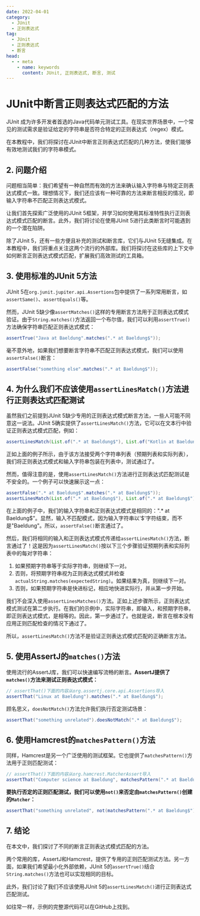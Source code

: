 ```yaml
---
date: 2022-04-01
category:
  - JUnit
  - 正则表达式
tag:
  - JUnit
  - 正则表达式
  - 断言
head:
  - - meta
    - name: keywords
      content: JUnit, 正则表达式, 断言, 测试
---
```

# JUnit中断言正则表达式匹配的方法

JUnit 成为许多开发者首选的Java代码单元测试工具。在现实世界场景中，一个常见的测试需求是验证给定的字符串是否符合特定的正则表达式（regex）模式。

在本教程中，我们将探讨在JUnit中断言正则表达式匹配的几种方法，使我们能够有效地测试我们的字符串模式。

## 2. 问题介绍

问题相当简单：我们希望有一种自然而有效的方法来确认输入字符串与特定正则表达式模式一致。理想情况下，我们还应该有一种可靠的方法来断言相反的情况，即输入字符串不匹配正则表达式模式。

让我们首先探索广泛使用的JUnit 5框架，并学习如何使用其标准特性执行正则表达式模式匹配的断言。此外，我们将讨论在使用JUnit 5进行此类断言时可能遇到的一个潜在陷阱。

除了JUnit 5，还有一些方便且补充的测试和断言库，它们与JUnit 5无缝集成。在本教程中，我们将重点关注这两个流行的外部库。我们将探讨在这些库的上下文中如何断言正则表达式模式匹配，扩展我们高效测试的工具箱。

## 3. 使用标准的JUnit 5方法

JUnit 5在`org.junit.jupiter.api.Assertions`包中提供了一系列常用断言，如`assertSame()`、`assertEquals()`等。

然而，JUnit 5缺少像`assertMatches()`这样的专用断言方法用于正则表达式模式验证。由于`String.matches()`方法返回一个布尔值，我们可以利用`assertTrue()`方法确保字符串匹配正则表达式模式：

```java
assertTrue("Java at Baeldung".matches(".* at Baeldung$"));
```

毫不意外地，如果我们想要断言字符串不匹配正则表达式模式，我们可以使用`assertFalse()`断言：

```java
assertFalse("something else".matches(".* at Baeldung$"));
```

## 4. 为什么我们不应该使用`assertLinesMatch()`方法进行正则表达式匹配测试

虽然我们之前提到JUnit 5缺少专用的正则表达式模式断言方法，一些人可能不同意这一说法。JUnit 5确实提供了`assertLinesMatch()`方法，它可以在文本行中验证正则表达式模式匹配，例如：

```java
assertLinesMatch(List.of(".* at Baeldung$"), List.of("Kotlin at Baeldung"));
```

正如上面的例子所示，由于该方法接受两个字符串列表（预期列表和实际列表），我们将正则表达式模式和输入字符串包装在列表中，测试通过了。

然而，值得注意的是，使用`assertLinesMatch()`方法进行正则表达式匹配测试是不安全的。一个例子可以快速展示这一点：

```java
assertFalse(".* at Baeldung$".matches(".* at Baeldung$"));
assertLinesMatch(List.of(".* at Baeldung$"), List.of(".* at Baeldung$"));
```

在上面的例子中，我们的输入字符串和正则表达式模式是相同的：".* at Baeldung$"。显然，输入不匹配模式，因为输入字符串以'$'字符结束，而不是"Baeldung"。所以，`assertFalse()`断言通过了。

然后，我们将相同的输入和正则表达式模式传递给`assertLinesMatch()`方法，断言通过了！这是因为`assertLinesMatch()`按以下三个步骤验证预期列表和实际列表中的每对字符串：

1. 如果预期字符串等于实际字符串，则继续下一对。
2. 否则，将预期字符串视为正则表达式模式并检查`actualString.matches(expectedString)`。如果结果为真，则继续下一对。
3. 否则，如果预期字符串是快进标记，相应地快进实际行，并从第一步开始。

我们不会深入使用`assertLinesMatches()`方法。正如上述步骤所示，正则表达式模式测试在第二步执行。在我们的示例中，实际字符串，即输入，和预期字符串，即正则表达式模式，是相等的。因此，第一步通过了。也就是说，断言在根本没有应用正则匹配检查的情况下通过了。

所以，`assertLinesMatch()`方法不是验证正则表达式模式匹配的正确断言方法。

## 5. 使用AssertJ的`matches()`方法

使用流行的AssertJ库，我们可以快速编写流畅的断言。**AssertJ提供了`matches()`方法来测试正则表达式模式：**

```java
// assertThat()下面的内容从org.assertj.core.api.Assertions导入
assertThat("Linux at Baeldung").matches(".* at Baeldung$");
```

顾名思义，`doesNotMatch()`方法允许我们执行否定测试场景：

```java
assertThat("something unrelated").doesNotMatch(".* at Baeldung$");
```

## 6. 使用Hamcrest的`matchesPattern()`方法

同样，Hamcrest是另一个广泛使用的测试框架。它也提供了`matchesPattern()`方法用于正则匹配测试：

```java
// assertThat()下面的内容从org.hamcrest.MatcherAssert导入
assertThat("Computer science at Baeldung", matchesPattern(".* at Baeldung$"));
```

**要执行否定的正则匹配测试，我们可以使用`not()`来否定由`matchesPattern()`创建的`Matcher`：**

```java
assertThat("something unrelated", not(matchesPattern(".* at Baeldung$")));
```

## 7. 结论

在本文中，我们探讨了不同的断言正则表达式模式匹配的方法。

两个常用的库，AssertJ和Hamcrest，提供了专用的正则匹配测试方法。另一方面，如果我们希望最小化外部依赖，JUnit 5的`assertTrue()`结合`String.matches()`方法也可以实现相同的目标。

此外，我们讨论了我们不应该使用JUnit 5的`assertLinesMatch()`进行正则表达式匹配测试。

如往常一样，示例的完整源代码可以在GitHub上找到。
